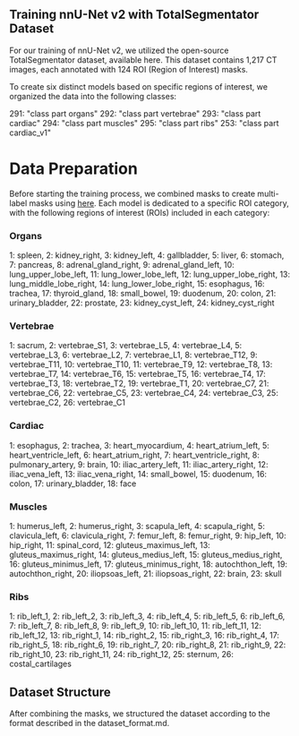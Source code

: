 ## Training nnU-Net v2 with TotalSegmentator Dataset
For our training of nnU-Net v2, we utilized the open-source TotalSegmentator dataset, available here. This dataset contains 1,217 CT images, each annotated with 124 ROI (Region of Interest) masks.

To create six distinct models based on specific regions of interest, we organized the data into the following classes:

291: "class part organs"
292: "class part vertebrae"
293: "class part cardiac"
294: "class part muscles"
295: "class part ribs"
253: "class part cardiac_v1"

# Data Preparation
Before starting the training process, we combined masks to create multi-label masks using [here](../combine_masks.py). Each model is dedicated to a specific ROI category, with the following regions of interest (ROIs) included in each category:

### Organs
1: spleen, 2: kidney_right, 3: kidney_left, 4: gallbladder, 5: liver, 6: stomach,
7: pancreas, 8: adrenal_gland_right, 9: adrenal_gland_left, 10: lung_upper_lobe_left,
11: lung_lower_lobe_left, 12: lung_upper_lobe_right, 13: lung_middle_lobe_right,
14: lung_lower_lobe_right, 15: esophagus, 16: trachea, 17: thyroid_gland,
18: small_bowel, 19: duodenum, 20: colon, 21: urinary_bladder, 22: prostate,
23: kidney_cyst_left, 24: kidney_cyst_right

### Vertebrae
1: sacrum, 2: vertebrae_S1, 3: vertebrae_L5, 4: vertebrae_L4, 5: vertebrae_L3,
6: vertebrae_L2, 7: vertebrae_L1, 8: vertebrae_T12, 9: vertebrae_T11, 10: vertebrae_T10,
11: vertebrae_T9, 12: vertebrae_T8, 13: vertebrae_T7, 14: vertebrae_T6, 15: vertebrae_T5,
16: vertebrae_T4, 17: vertebrae_T3, 18: vertebrae_T2, 19: vertebrae_T1, 20: vertebrae_C7,
21: vertebrae_C6, 22: vertebrae_C5, 23: vertebrae_C4, 24: vertebrae_C3, 25: vertebrae_C2,
26: vertebrae_C1

### Cardiac
1: esophagus, 2: trachea, 3: heart_myocardium, 4: heart_atrium_left, 5: heart_ventricle_left,
6: heart_atrium_right, 7: heart_ventricle_right, 8: pulmonary_artery, 9: brain,
10: iliac_artery_left, 11: iliac_artery_right, 12: iliac_vena_left, 13: iliac_vena_right,
14: small_bowel, 15: duodenum, 16: colon, 17: urinary_bladder, 18: face

### Muscles
1: humerus_left, 2: humerus_right, 3: scapula_left, 4: scapula_right, 5: clavicula_left,
6: clavicula_right, 7: femur_left, 8: femur_right, 9: hip_left, 10: hip_right, 11: spinal_cord,
12: gluteus_maximus_left, 13: gluteus_maximus_right, 14: gluteus_medius_left,
15: gluteus_medius_right, 16: gluteus_minimus_left, 17: gluteus_minimus_right,
18: autochthon_left, 19: autochthon_right, 20: iliopsoas_left, 21: iliopsoas_right,
22: brain, 23: skull

### Ribs
1: rib_left_1, 2: rib_left_2, 3: rib_left_3, 4: rib_left_4, 5: rib_left_5, 6: rib_left_6,
7: rib_left_7, 8: rib_left_8, 9: rib_left_9, 10: rib_left_10, 11: rib_left_11, 12: rib_left_12,
13: rib_right_1, 14: rib_right_2, 15: rib_right_3, 16: rib_right_4, 17: rib_right_5,
18: rib_right_6, 19: rib_right_7, 20: rib_right_8, 21: rib_right_9, 22: rib_right_10,
23: rib_right_11, 24: rib_right_12, 25: sternum, 26: costal_cartilages

## Dataset Structure
After combining the masks, we structured the dataset according to the format described in the dataset_format.md.

